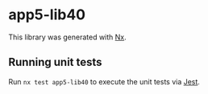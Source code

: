 # app5-lib40

This library was generated with [Nx](https://nx.dev).

## Running unit tests

Run `nx test app5-lib40` to execute the unit tests via [Jest](https://jestjs.io).
